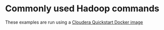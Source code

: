 # Commonly used Hadoop commands

These examples are run using a [Cloudera Quickstart Docker image](https://hub.docker.com/r/cloudera/quickstart/) 
